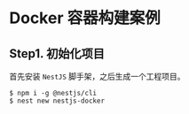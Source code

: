 # Docker 容器构建案例

## Step1. 初始化项目

首先安装 `NestJS` 脚手架，之后生成一个工程项目。

```shell
$ npm i -g @nestjs/cli
$ nest new nestjs-docker
```
